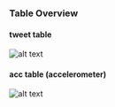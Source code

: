 ### Table Overview

#### tweet table 
![alt text](https://github.com/MZhoume/E6998S5/blob/master/k-means/postgres/assets/tweet_table.png)


#### acc table (accelerometer) 
![alt text](https://github.com/MZhoume/E6998S5/blob/master/k-means/postgres/assets/acc_table.png)
